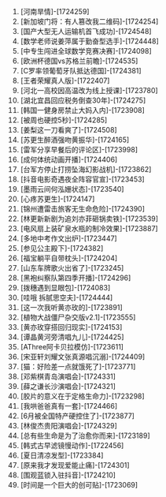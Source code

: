 
1. [河南旱情]-[1724259]
1. [新加坡门将：有人篡改我二维码]-[1724254]
1. [国产大型无人运输机首飞成功]-[1724548]
1. [数学老师说姜萍属于勤奋型选手]-[1724448]
1. [中专生闯进全球数学竞赛决赛]-[1724098]
1. [欧洲杯德国vs苏格兰前瞻]-[1724535]
1. [C罗率领葡萄牙队抵达德国]-[1724381]
1. [王者荣耀真人版]-[1722407]
1. [河北一高校因高温改为线上授课]-[1723780]
1. [湖北宜昌回应税务倒查30年]-[1724275]
1. [韩国一健身房禁止大妈入内]-[1723908]
1. [被周也硬控5秒]-[1724285]
1. [姜梨这一刀看爽了]-[1724508]
1. [苏更生醉酒强吻黄振华]-[1724165]
1. [雷军分享早餐后的评论区]-[1723998]
1. [成何体统动画开播]-[1724406]
1. [台军方停止打捞坠海幻影战机]-[1723862]
1. [抖音电影奇遇夜全阵容官宣]-[1723453]
1. [墨雨云间何泓姗状态]-[1723540]
1. [心疼苏更生]-[1724147]
1. [锦州遭雷击旅客无生命危险]-[1724390]
1. [林更新新剧为追刘亦菲砸锅卖铁]-[1723539]
1. [电风扇上装矿泉水瓶的制冷效果]-[1723887]
1. [多地中考作文出炉]-[1723447]
1. [参见公主殿下]-[1724382]
1. [福宝躺平自带枕头]-[1724204]
1. [山东车牌歌火出省了]-[1723245]
1. [黑袍纠察队第四季开播]-[1724296]
1. [拨穗遇到显眼包]-[1724083]
1. [哇哦 拆腻思空夫]-[1724444]
1. [这一次我听黄亦玫的]-[1723891]
1. [植物大战僵尸杂交版v2.1]-[1723555]
1. [黄亦玫穿搭回归现实]-[1724153]
1. [谭晶黄河旁清唱九儿]-[1724425]
1. [AThree阿卡贝拉模仿]-[1723611]
1. [宋亚轩刘耀文张真源唱沉溺]-[1724409]
1. [猫：好险差一点就饿死了]-[1723771]
1. [邓紫棋青岛演唱会]-[1724331]
1. [薛之谦长沙演唱会]-[1724321]
1. [胶片的意义在于定格生命力]-[1723298]
1. [我哄爸爸真有一套]-[1724466]
1. [6月被全国特产硬控住了]-[1723877]
1. [林俊杰贵阳演唱会]-[1724329]
1. [总有些生命是为了治愈你而来]-[1723189]
1. [韩式古早滤镜慢动作]-[1722456]
1. [夏日清凉发型]-[1723384]
1. [原来我才发现爱能止痛]-[1724301]
1. [围观蓝锁入驻抖音]-[1724210]
1. [时间是一个巨大的创可贴]-[1723069]
